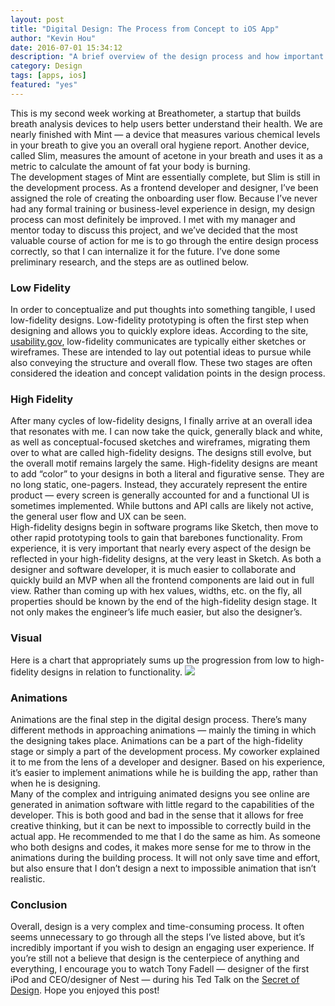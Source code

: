 ```yaml
---
layout: post
title: "Digital Design: The Process from Concept to iOS App"
author: "Kevin Hou"
date: 2016-07-01 15:34:12
description: "A brief overview of the design process and how important it is in app development."
category: Design
tags: [apps, ios]
featured: "yes"
---
```

This is my second week working at Breathometer, a startup that builds breath analysis devices to help users better understand their health. We are nearly finished with Mint — a device that measures various chemical levels in your breath to give you an overall oral hygiene report. Another device, called Slim, measures the amount of acetone in your breath and uses it as a metric to calculate the amount of fat your body is burning.
<br class="post-line-break">
The development stages of Mint are essentially complete, but Slim is still in the development process. As a frontend developer and designer, I’ve been assigned the role of creating the onboarding user flow. Because I’ve never had any formal training or business-level experience in design, my design process can most definitely be improved. I met with my manager and mentor today to discuss this project, and we’ve decided that the most valuable course of action for me is to go through the entire design process correctly, so that I can internalize it for the future. I’ve done some preliminary research, and the steps are as outlined below.
<br class="post-line-break">
<h3 class="post-subheader">Low Fidelity</h3>
In order to conceptualize and put thoughts into something tangible, I used low-fidelity designs. Low-fidelity prototyping is often the first step when designing and allows you to quickly explore ideas. According to the site, <a href="https://www.usability.gov/how-to-and-tools/methods/prototyping.html" target="_blank">usability.gov</a>, low-fidelity communicates are typically either sketches or wireframes. These are intended to lay out potential ideas to pursue while also conveying the structure and overall flow. These two stages are often considered the ideation and concept validation points in the design process.
<br class="post-line-break">
<h3 class="post-subheader">High Fidelity</h3>
After many cycles of low-fidelity designs, I finally arrive at an overall idea that resonates with me. I can now take the quick, generally black and white, as well as conceptual-focused sketches and wireframes, migrating them over to what are called high-fidelity designs. The designs still evolve, but the overall motif remains largely the same. High-fidelity designs are meant to add “color” to your designs in both a literal and figurative sense. They are no long static, one-pagers. Instead, they accurately represent the entire product — every screen is generally accounted for and a functional UI is sometimes implemented. While buttons and API calls are likely not active, the general user flow and UX can be seen.
<br class="post-line-break">
High-fidelity designs begin in software programs like Sketch, then move to other rapid prototyping tools to gain that barebones functionality. From experience, it is very important that nearly every aspect of the design be reflected in your high-fidelity designs, at the very least in Sketch. As both a designer and software developer, it is much easier to collaborate and quickly build an MVP when all the frontend components are laid out in full view. Rather than coming up with hex values, widths, etc. on the fly, all properties should be known by the end of the high-fidelity design stage. It not only makes the engineer’s life much easier, but also the designer’s.
<br class="post-line-break">
<h3 class="post-subheader">Visual</h3>
Here is a chart that appropriately sums up the progression from low to high-fidelity designs in relation to functionality.
<img src="http://www.uxmatters.com/mt/archives/2010/05/images/wireframe_fig1.jpg" />
<br class="post-line-break">
<h3 class="post-subheader">Animations</h3>
Animations are the final step in the digital design process. There’s many different methods in approaching animations — mainly the timing in which the designing takes place. Animations can be a part of the high-fidelity stage or simply a part of the development process. My coworker explained it to me from the lens of a developer and designer. Based on his experience, it’s easier to implement animations while he is building the app, rather than when he is designing.
<br class="post-line-break">
Many of the complex and intriguing animated designs you see online are generated in animation software with little regard to the capabilities of the developer. This is both good and bad in the sense that it allows for free creative thinking, but it can be next to impossible to correctly build in the actual app. He recommended to me that I do the same as him. As someone who both designs and codes, it makes more sense for me to throw in the animations during the building process. It will not only save time and effort, but also ensure that I don’t design a next to impossible animation that isn’t realistic.
<br class="post-line-break">
<h3 class="post-subheader">Conclusion</h3>
Overall, design is a very complex and time-consuming process. It often seems unnecessary to go through all the steps I’ve listed above, but it’s incredibly important if you wish to design an engaging user experience. If you’re still not a believe that design is the centerpiece of anything and everything, I encourage you to watch Tony Fadell — designer of the first iPod and CEO/designer of Nest — during his Ted Talk on the <a href="https://www.ted.com/talks/tony_fadell_the_first_secret_of_design_is_noticing" target="_blank">Secret of Design</a>. Hope you enjoyed this post!
